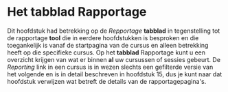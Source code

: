 # Het tabblad Rapportage

Dit hoofdstuk had betrekking op de _Repportage_ **tabblad** in tegenstelling tot de rapportage **tool** die in eerdere hoofdstukken is besproken en die toegankelijk is vanaf de startpagina van de cursus en alleen betrekking heeft op die specifieke cursus. Op het **tabblad** Rapportage kunt u een overzicht krijgen van wat er binnen **al** uw cursussen of sessies gebeurt. De _Reporting_ link in een cursus is in wezen slechts een gefilterde versie van het volgende en is in detail beschreven in hoofdstuk 15, dus je kunt naar dat hoofdstuk verwijzen wat betreft de details van de rapportagepagina's.
